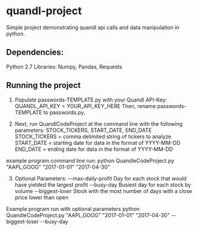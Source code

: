# quandl-project
Simple project demonstrating quandl api calls and data manipulation in python.

## Dependencies:
 Python 2.7
 Libraries: Numpy, Pandas, Requests

## Running the project
1. Populate passwords-TEMPLATE.py with your Quandl API-Key:
QUANDL_API_KEY = YOUR_API_KEY_HERE
Then, rename passwords-TEMPLATE to passwords.py.

2. Next, run QuandlCodeProject at the command line with the following parameters:
STOCK_TICKERS, START_DATE, END_DATE
STOCK_TICKERS = comma delimited string of tickers to analyze
START_DATE = starting date for data in the format of YYYY-MM-DD
END_DATE = ending date for data in the format of YYYY-MM-DD

example program command line run:
python QuandleCodeProject.py "AAPL,GOOG" "2017-01-01" "2017-04-30"

3. Optional Parameters:
--max-daily-profit
Day for each stock that would have yielded the largest profit
--busy-day
Busiest day for each stock by volume
--biggest-loser
Stock with the most number of days with a close price lower than open

Example program run with optional parameters
python QuandleCodeProject.py "AAPL,GOOG" "2017-01-01" "2017-04-30" --biggest-loser --busy-day
